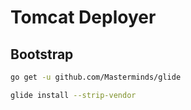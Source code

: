 # Tomcat Deployer

## Bootstrap

```sh
go get -u github.com/Masterminds/glide

glide install --strip-vendor
```
